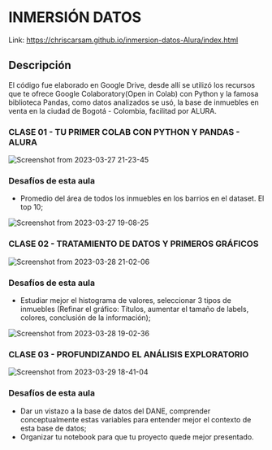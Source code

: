# INMERSIÓN DATOS
Link: https://chriscarsam.github.io/inmersion-datos-Alura/index.html
## Descripción
El código fue elaborado en Google Drive, desde allí se utilizó los recursos que te ofrece Google Colaboratory(Open in Colab) con Python y la famosa biblioteca Pandas, como datos analizados se usó, la base de inmuebles en venta en la ciudad de Bogotá - Colombia, facilitad por ALURA.

### CLASE 01 - TU PRIMER COLAB CON PYTHON Y PANDAS - ALURA

![Screenshot from 2023-03-27 21-23-45](https://user-images.githubusercontent.com/28877424/228111023-f03bdc8d-4161-4def-9cfa-51841a07985b.png)

### Desafíos de esta aula
- Promedio del área de todos los inmuebles en los barrios en el dataset. El top 10;


![Screenshot from 2023-03-27 19-08-25](https://user-images.githubusercontent.com/28877424/228111228-25892b2e-2d46-43f7-a405-c3abee64c908.png)

### CLASE 02 - TRATAMIENTO DE DATOS Y PRIMEROS GRÁFICOS
![Screenshot from 2023-03-28 21-02-06](https://user-images.githubusercontent.com/28877424/228407443-57dc908d-492d-4140-92ac-d68d4cbd5dfd.png)
### Desafíos de esta aula
- Estudiar mejor el histograma de valores, seleccionar 3 tipos de inmuebles (Refinar el gráfico: Títulos, aumentar el tamaño de labels, colores,    conclusión de la información);

![Screenshot from 2023-03-28 19-02-36](https://user-images.githubusercontent.com/28877424/228407563-4571fbaf-0aa9-4d6e-8a01-42ef018deb61.png)

### CLASE 03 - PROFUNDIZANDO EL ANÁLISIS EXPLORATORIO
![Screenshot from 2023-03-29 18-41-04](https://user-images.githubusercontent.com/28877424/228694530-a53ae6c1-b012-4a89-bdf4-19b1b3af00c8.png)
### Desafíos de esta aula
- Dar un vistazo a la base de datos del DANE, comprender conceptualmente estas variables para entender mejor el contexto de esta base de datos;
- Organizar tu notebook para que tu proyecto quede mejor presentado.
